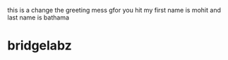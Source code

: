this is a change the greeting mess gfor you
hit my first name is mohit and last name is bathama 
# bridgelabz
